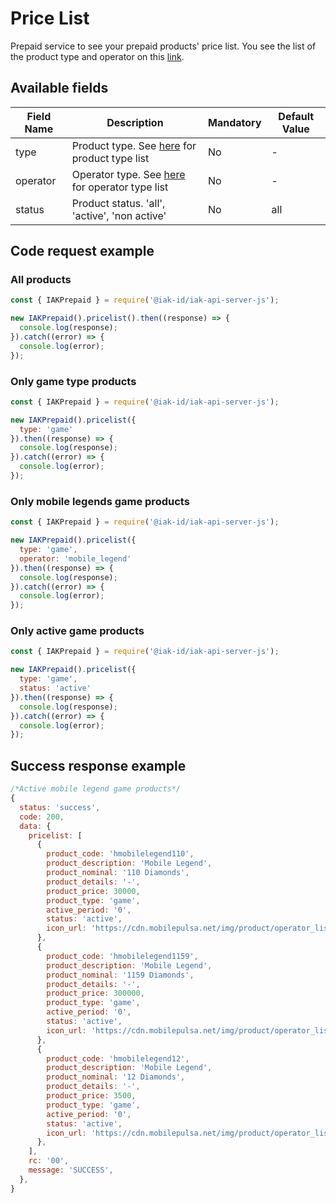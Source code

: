 # Price List
Prepaid service to see your prepaid products' price list. You see the list of the product type and operator on this [link](https://api.iak.id/docs/reference/docs/prepaid/product-type.md).

## Available fields
| Field Name | Description | Mandatory | Default Value |
|---|---|---|---|
| type | Product type. See [here](https://api.iak.id/docs/reference/docs/prepaid/product-type.md) for product type list | No | - |
| operator | Operator type. See [here](https://api.iak.id/docs/reference/docs/prepaid/product-type.md) for operator type list | No | - |
| status | Product status. 'all', 'active', 'non active' | No | all |

## Code request example

### All products

```js
const { IAKPrepaid } = require('@iak-id/iak-api-server-js');

new IAKPrepaid().pricelist().then((response) => {
  console.log(response);
}).catch((error) => {
  console.log(error);
});
```

### Only game type products
```js
const { IAKPrepaid } = require('@iak-id/iak-api-server-js');

new IAKPrepaid().pricelist({ 
  type: 'game' 
}).then((response) => {
  console.log(response);
}).catch((error) => {
  console.log(error);
});
```

### Only mobile legends game products
```js
const { IAKPrepaid } = require('@iak-id/iak-api-server-js');

new IAKPrepaid().pricelist({ 
  type: 'game', 
  operator: 'mobile_legend'
}).then((response) => {
  console.log(response);
}).catch((error) => {
  console.log(error);
});
```

### Only active game products
```js
const { IAKPrepaid } = require('@iak-id/iak-api-server-js');

new IAKPrepaid().pricelist({ 
  type: 'game', 
  status: 'active'
}).then((response) => {
  console.log(response);
}).catch((error) => {
  console.log(error);
});
```

## Success response example
```js
/*Active mobile legend game products*/
{
  status: 'success',
  code: 200,
  data: {
    pricelist: [
      {
        product_code: 'hmobilelegend110',
        product_description: 'Mobile Legend',
        product_nominal: '110 Diamonds',
        product_details: '-',
        product_price: 30000,
        product_type: 'game',
        active_period: '0',
        status: 'active',
        icon_url: 'https://cdn.mobilepulsa.net/img/product/operator_list/140119035948-Moba-01.png',
      },
      {
        product_code: 'hmobilelegend1159',
        product_description: 'Mobile Legend',
        product_nominal: '1159 Diamonds',
        product_details: '-',
        product_price: 300000,
        product_type: 'game',
        active_period: '0',
        status: 'active',
        icon_url: 'https://cdn.mobilepulsa.net/img/product/operator_list/140119035948-Moba-01.png',
      },
      {
        product_code: 'hmobilelegend12',
        product_description: 'Mobile Legend',
        product_nominal: '12 Diamonds',
        product_details: '-',
        product_price: 3500,
        product_type: 'game',
        active_period: '0',
        status: 'active',
        icon_url: 'https://cdn.mobilepulsa.net/img/product/operator_list/140119035948-Moba-01.png',
      },
    ],
    rc: '00',
    message: 'SUCCESS',
  },
}
```